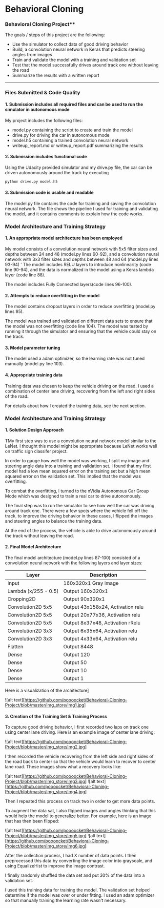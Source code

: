 # **Behavioral Cloning** 


### Behavioral Cloning Project**

The goals / steps of this project are the following:
* Use the simulator to collect data of good driving behavior
* Build, a convolution neural network in Keras that predicts steering angles from images
* Train and validate the model with a training and validation set
* Test that the model successfully drives around track one without leaving the road
* Summarize the results with a written report

---
### Files Submitted & Code Quality

#### 1. Submission includes all required files and can be used to run the simulator in autonomous mode

My project includes the following files:
* model.py containing the script to create and train the model
* drive.py for driving the car in autonomous mode
* model.h5 containing a trained convolution neural network 
* writeup_report.md or writeup_report.pdf summarizing the results

#### 2. Submission includes functional code
Using the Udacity provided simulator and my drive.py file, the car can be driven autonomously around the track by executing 
```sh
python drive.py model.h5
```

#### 3. Submission code is usable and readable

The model.py file contains the code for training and saving the convolution neural network. The file shows the pipeline I used for training and validating the model, and it contains comments to explain how the code works.

### Model Architecture and Training Strategy

#### 1. An appropriate model architecture has been employed

My model consists of a convolution neural network with 5x5 filter sizes and depths between 24 and 48 (model.py lines 90-92), and a convolution neural network with 3x3 filter sizes and depths between 48 and 64 (model.py lines 93-94)
'
The model includes RELU layers to introduce nonlinearity (code line 90-94), and the data is normalized in the model using a Keras lambda layer (code line 88).

The model includes Fully Connected layers(code lines 96-100).

#### 2. Attempts to reduce overfitting in the model

The model contains dropout layers in order to reduce overfitting (model.py lines 95).

The model was trained and validated on different data sets to ensure that the model was not overfitting (code line 104). The model was tested by running it through the simulator and ensuring that the vehicle could stay on the track.

#### 3. Model parameter tuning

The model used a adam optimizer, so the learning rate was not tuned manually (model.py line 103).

#### 4. Appropriate training data

Training data was chosen to keep the vehicle driving on the road. I used a combination of center lane driving, recovering from the left and right sides of the road.

For details about how I created the training data, see the next section. 

### Model Architecture and Training Strategy

#### 1. Solution Design Approach

TMy first step was to use a convolution neural network model similar to the LeNet. I thought this model might be appropriate because LeNet works well on traffic sign classifer project.

In order to gauge how well the model was working, I split my image and steering angle data into a training and validation set. I found that my first model had a low mean squared error on the training set but a high mean squared error on the validation set. This implied that the model was overfitting.

To combat the overfitting, I turned to the nVidia Autonomous Car Group Mode which was designed to train a real car to drive autonomously.

The final step was to run the simulator to see how well the car was driving around track one. There were a few spots where the vehicle fell off the track, to improve the driving behavior in these cases, I flipped the images and steering angles to balance the training data.

At the end of the process, the vehicle is able to drive autonomously around the track without leaving the road.

#### 2. Final Model Architecture

The final model architecture (model.py lines 87-100) consisted of a convolution neural network with the following layers and layer sizes:

| Layer | Description |
| ----- | ----------- |
| Input | 160x320x1 Gray Image |
| Lambda (x/255 - 0.5) | Output 160x320x1 |
| Cropping2D | Output 90x320x1 |
| Convolution2D 5x5 | Output 43x158x24, Activation relu |
| Convolution2D 5x5 | Output 20x77x36, Activation relu |
| Convolution2D 5x5 | Output 8x37x48, Activation rRelu |
| Convolution2D 3x3 | Output 6x35x64, Activation relu |
| Convolution2D 3x3 | Output 4x33x64, Activation relu |
| Flatten | Output 8448 |
| Dense | Output 120 |
| Dense | Output 50 |
| Dense | Output 10 |
| Dense | Output 1 |

Here is a visualization of the architecture]

![alt text][https://github.com/poooocket/Behavioral-Cloning-Project/blob/master/img_store/img1.jpg]

#### 3. Creation of the Training Set & Training Process

To capture good driving behavior, I first recorded two laps on track one using center lane driving. Here is an example image of center lane driving:

![alt text][https://github.com/poooocket/Behavioral-Cloning-Project/blob/master/img_store/img2.jpg]

I then recorded the vehicle recovering from the left side and right sides of the road back to center so that the vehicle would learn to recover to center lane road. These images show what a recovery looks like:

![alt text][https://github.com/poooocket/Behavioral-Cloning-Project/blob/master/img_store/img3.jpg]
![alt text][https://github.com/poooocket/Behavioral-Cloning-Project/blob/master/img_store/img4.jpg]

Then I repeated this process on track two in order to get more data points.

To augment the data sat, I also flipped images and angles thinking that this would help the model to generalize better. For example, here is an image that has then been flipped:

![alt text][https://github.com/poooocket/Behavioral-Cloning-Project/blob/master/img_store/img5.jpg]
![alt text][https://github.com/poooocket/Behavioral-Cloning-Project/blob/master/img_store/img6.jpg]


After the collection process, I had X number of data points. I then preprocessed this data by converting the image color into grayscale, and using EqualizeHist to improve the image contrast.

I finally randomly shuffled the data set and put 30% of the data into a validation set. 

I used this training data for training the model. The validation set helped determine if the model was over or under fitting. I used an adam optimizer so that manually training the learning rate wasn't necessary.
